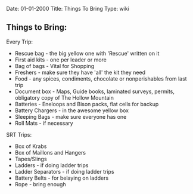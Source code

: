 Date: 01-01-2000
Title: Things To Bring
Type: wiki


Things to Bring:
----------------

Every Trip:

-   Rescue bag - the big yellow one with 'Rescue' written on it
-   First aid kits - one per leader or more
-   Bag of bags - Vital for Shopping
-   Freshers - make sure they have 'all' the kit they need
-   Food - any spices, condiments, chocolate or nonperishables from last
    trip
-   Document box - Maps, Guide books, laminated surveys, permits,
    obligatory copy of The Hollow Mountain
-   Batteries - Eneloops and Bison packs, flat cells for backup
-   Battery Chargers - in the awesome yellow box
-   Sleeping Bags - make sure everyone has one
-   Roll Mats - if necessary

SRT Trips:

-   Box of Krabs
-   Box of Maillons and Hangers
-   Tapes/Slings
-   Ladders - if doing ladder trips
-   Ladder Separators - if doing ladder trips
-   Battery Belts - for belaying on ladders
-   Rope - bring enough
